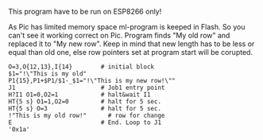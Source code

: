 This program have to be run on ESP8266 only!

As Pic has limited memory space ml-program is keeped in Flash. So you can't see it working correct on Pic.
Program finds "My old row" and replaced it to "My new row". Keep in mind that new length has to be less or equal than old one, else row pointers set at program start will be corupted.

    O=3,O{12,13},I{14}        # initial block
    $1="!\"This is my old"
    P1{15},P1+$P1/$1-_$1="!\"This is my new row!\""
    J1                        # Job1 entry point
    H?I1 O1=0,O2=1            # halt&wait I1
    HT{5 s} O1=1,O2=0         # halt for 5 sec.
    HT{5 s} O=3               # halt for 5 sec.
    !"This is my old row!"		# row for change
    E                         # End. Loop to J1
    '0x1a'


